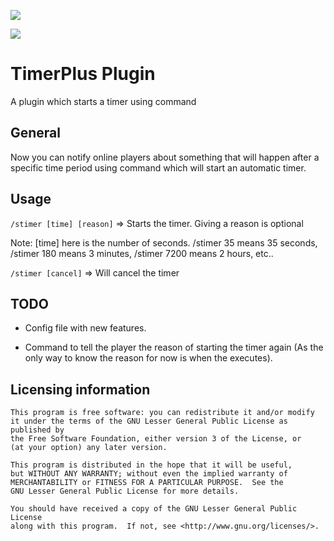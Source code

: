 [![](https://poggit.pmmp.io/shield.state/TimerPlus)](https://poggit.pmmp.io/p/TimerPlus)

<a href="https://poggit.pmmp.io/p/TimerPlus"><img src="https://poggit.pmmp.io/shield.state/TimerPlus"></a>

# TimerPlus Plugin
A plugin which starts a timer using command

## General 

Now you can notify online players about something that will happen after a specific time period using command which will start an automatic timer.

## Usage 

`/stimer [time] [reason]` => Starts the timer. Giving a reason is optional

Note: [time] here is the number of seconds. /stimer 35 means 35 seconds, /stimer 180 means 3 minutes, /stimer 7200 means 2 hours, etc..

`/stimer [cancel]` => Will cancel the timer

## TODO
- Config file with new features.

- Command to tell the player the reason of starting the timer again (As the only way to know the reason for now is when the executes).

## Licensing information

	This program is free software: you can redistribute it and/or modify
	it under the terms of the GNU Lesser General Public License as published by
	the Free Software Foundation, either version 3 of the License, or
	(at your option) any later version.

	This program is distributed in the hope that it will be useful,
	but WITHOUT ANY WARRANTY; without even the implied warranty of
	MERCHANTABILITY or FITNESS FOR A PARTICULAR PURPOSE.  See the
	GNU Lesser General Public License for more details.

	You should have received a copy of the GNU Lesser General Public License
	along with this program.  If not, see <http://www.gnu.org/licenses/>.
